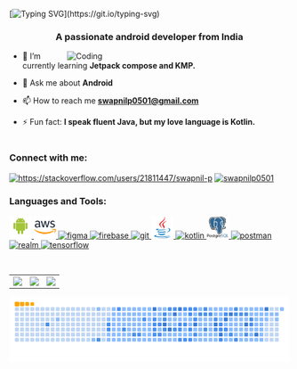 [![Typing SVG](https://readme-typing-svg.demolab.com?font=Fira+Code&weight=500&size=30&pause=1000&width=1000&height=70&lines=Hi%2C+I'm+Swapnil%2C+your+friendly+neighborhood+developer!)](https://git.io/typing-svg)

<h3 align="center">A passionate android developer from India</h3>
<img align="right" alt="Coding" width="400" src="https://github.com/user-attachments/assets/0d1b6fa3-1965-42cb-ba1e-70cc5ba39c9c">
<p align="left"> <a href="https://github.com/ryo-ma/github-profile-trophy"></a> </p>

- 🌱 I’m currently learning **Jetpack compose and KMP.**

- 💬 Ask me about **Android**

- 📫 How to reach me **swapnilp0501@gmail.com**

- ⚡ Fun fact:  **I speak fluent Java, but my love language is Kotlin.**
<br><br>
<h3 align="left">Connect with me:</h3>
<p align="left">
<a href="https://stackoverflow.com/users/https://stackoverflow.com/users/21811447/swapnil-p" target="blank"><img align="center" src="https://raw.githubusercontent.com/rahuldkjain/github-profile-readme-generator/master/src/images/icons/Social/stack-overflow.svg" alt="https://stackoverflow.com/users/21811447/swapnil-p" height="30" width="40" /></a>
<a href="https://www.leetcode.com/swapnilp0501" target="blank"><img align="center" src="https://raw.githubusercontent.com/rahuldkjain/github-profile-readme-generator/master/src/images/icons/Social/leet-code.svg" alt="swapnilp0501" height="30" width="40" /></a>
</p>
<h3 align="left">Languages and Tools:</h3>
<p align="left"> <a href="https://developer.android.com" target="_blank" rel="noreferrer"> <img src="https://raw.githubusercontent.com/devicons/devicon/master/icons/android/android-original-wordmark.svg" alt="android" width="40" height="40"/> </a> <a href="https://aws.amazon.com" target="_blank" rel="noreferrer"> <img src="https://raw.githubusercontent.com/devicons/devicon/master/icons/amazonwebservices/amazonwebservices-original-wordmark.svg" alt="aws" width="40" height="40"/> </a> <a href="https://www.figma.com/" target="_blank" rel="noreferrer"> <img src="https://www.vectorlogo.zone/logos/figma/figma-icon.svg" alt="figma" width="40" height="40"/> </a> <a href="https://firebase.google.com/" target="_blank" rel="noreferrer"> <img src="https://www.vectorlogo.zone/logos/firebase/firebase-icon.svg" alt="firebase" width="40" height="40"/> </a> <a href="https://git-scm.com/" target="_blank" rel="noreferrer"> <img src="https://www.vectorlogo.zone/logos/git-scm/git-scm-icon.svg" alt="git" width="40" height="40"/> </a> <a href="https://www.java.com" target="_blank" rel="noreferrer"> <img src="https://raw.githubusercontent.com/devicons/devicon/master/icons/java/java-original.svg" alt="java" width="40" height="40"/> </a> <a href="https://kotlinlang.org" target="_blank" rel="noreferrer"> <img src="https://www.vectorlogo.zone/logos/kotlinlang/kotlinlang-icon.svg" alt="kotlin" width="40" height="40"/> </a> <a href="https://www.postgresql.org" target="_blank" rel="noreferrer"> <img src="https://raw.githubusercontent.com/devicons/devicon/master/icons/postgresql/postgresql-original-wordmark.svg" alt="postgresql" width="40" height="40"/> </a> <a href="https://postman.com" target="_blank" rel="noreferrer"> <img src="https://www.vectorlogo.zone/logos/getpostman/getpostman-icon.svg" alt="postman" width="40" height="40"/> </a> <a href="https://realm.io/" target="_blank" rel="noreferrer"> <img src="https://raw.githubusercontent.com/bestofjs/bestofjs-webui/8665e8c267a0215f3159df28b33c365198101df5/public/logos/realm.svg" alt="realm" width="40" height="40"/> </a> <a href="https://www.tensorflow.org" target="_blank" rel="noreferrer"> <img src="https://www.vectorlogo.zone/logos/tensorflow/tensorflow-icon.svg" alt="tensorflow" width="40" height="40"/> </a> </p>
<br>
<table>
  <tr>
    <td>
      <img align="center" src="https://github-readme-stats.vercel.app/api/top-langs?username=swapnil-j-patil&show_icons=true&locale=en&layout=compact" />
    </td>
    <td>
      <img align="center" src="https://github-readme-stats.vercel.app/api?username=swapnil-j-patil&show_icons=true&locale=en" />
    </td>
    <td>
      <img align="center" src="https://github-readme-streak-stats.herokuapp.com/?user=swapnil-j-patil&" />
    </td>
  </tr>
</table>

<div align="center">
  
  ![snake gif](https://github.com/Swapnil-J-Patil/Swapnil-J-Patil/blob/output/ocean.gif)
  
</div>
